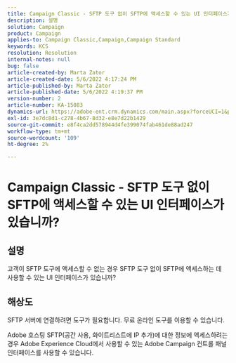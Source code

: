 ```yaml
---
title: Campaign Classic - SFTP 도구 없이 SFTP에 액세스할 수 있는 UI 인터페이스가 있습니까?
description: 설명
solution: Campaign
product: Campaign
applies-to: Campaign Classic,Campaign,Campaign Standard
keywords: KCS
resolution: Resolution
internal-notes: null
bug: false
article-created-by: Marta Zator
article-created-date: 5/6/2022 4:17:24 PM
article-published-by: Marta Zator
article-published-date: 5/6/2022 4:19:37 PM
version-number: 2
article-number: KA-15083
dynamics-url: https://adobe-ent.crm.dynamics.com/main.aspx?forceUCI=1&pagetype=entityrecord&etn=knowledgearticle&id=bfbfdafd-57cd-ec11-a7b5-6045bd00dbbc
exl-id: 3e7dc8d1-c278-4b67-8d32-e8e7d22b1429
source-git-commit: e8f4ca2dd578944d4fe399074fab461de88ad247
workflow-type: tm+mt
source-wordcount: '109'
ht-degree: 2%

---
```


# Campaign Classic - SFTP 도구 없이 SFTP에 액세스할 수 있는 UI 인터페이스가 있습니까?

## 설명


고객이 SFTP 도구에 액세스할 수 없는 경우 SFTP 도구 없이 SFTP에 액세스하는 데 사용할 수 있는 UI 인터페이스가 있습니까?


## 해상도


SFTP 서버에 연결하려면 도구가 필요합니다. 무료 온라인 도구를 이용할 수 있습니다.

Adobe 호스팅 SFTP(공간 사용, 화이트리스트에 IP 추가)에 대한 정보에 액세스하려는 경우 Adobe Experience Cloud에서 사용할 수 있는 Adobe Campaign 컨트롤 패널 인터페이스를 사용할 수 있습니다.
